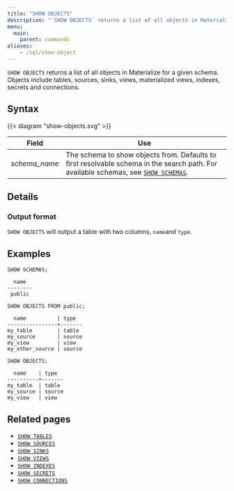 ```yaml
---
title: "SHOW OBJECTS"
description: "`SHOW OBJECTS` returns a list of all objects in Materialize for a given schema."
menu:
  main:
    parent: commands
aliases:
    - /sql/show-object
---
```


`SHOW OBJECTS` returns a list of all objects in Materialize for a given schema.
Objects include tables, sources, sinks, views, materialized views, indexes,
secrets and connections.

## Syntax

{{< diagram "show-objects.svg" >}}

Field | Use
------|-----
_schema&lowbar;name_ | The schema to show objects from. Defaults to first resolvable schema in the search path. For available schemas, see [`SHOW SCHEMAS`](../show-schemas).

## Details

### Output format

`SHOW OBJECTS` will output a table with two columns, `name`and `type`.

## Examples

```mzsql
SHOW SCHEMAS;
```
```nofmt
  name
--------
 public
```
```mzsql
SHOW OBJECTS FROM public;
```
```nofmt
  name          | type
----------------+-------
my_table        | table
my_source       | source
my_view         | view
my_other_source | source
```
```mzsql
SHOW OBJECTS;
```
```nofmt
  name    | type
----------+-------
my_table  | table
my_source | source
my_view   | view
```

## Related pages

- [`SHOW TABLES`](../show-tables)
- [`SHOW SOURCES`](../show-sources)
- [`SHOW SINKS`](../show-sinks)
- [`SHOW VIEWS`](../show-views)
- [`SHOW INDEXES`](../show-indexes)
- [`SHOW SECRETS`](../show-secrets)
- [`SHOW CONNECTIONS`](../show-connections)

